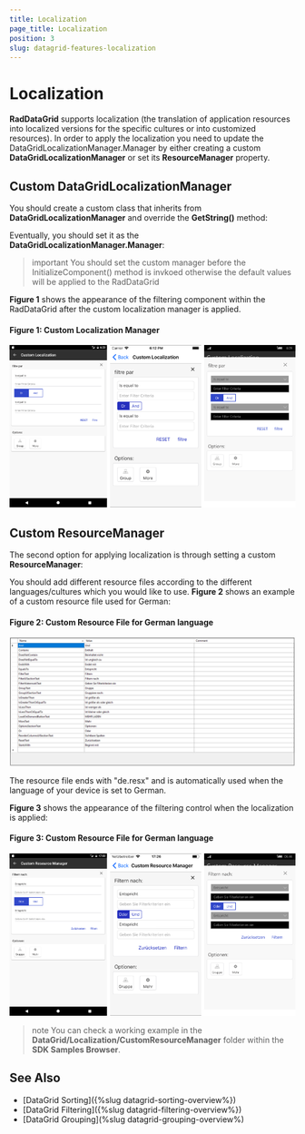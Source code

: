 ```yaml
---
title: Localization
page_title: Localization
position: 3
slug: datagrid-features-localization
---
```


# Localization #

**RadDataGrid** supports localization (the translation of application resources into localized versions for the specific cultures or into customized resources). In order to apply the localization you need to update the DataGridLocalizationManager.Manager by either creating a custom **DataGridLocalizationManager** or set its **ResourceManager** property.

## Custom DataGridLocalizationManager

You should create a custom class that inherits from **DataGridLocalizationManager** and override the **GetString()** method:

<snippet id='datagrid-custom-localizationmanager-csharp'/>

Eventually, you should set it as the **DataGridLocalizationManager.Manager**:

<snippet id='datagrid-setting-the-custom-manager-csharp'/>

>important You should set the custom manager before the InitializeComponent() method is invkoed otherwise the default values will be applied to the RadDataGrid

**Figure 1** shows the appearance of the filtering component within the RadDataGrid after the custom localization manager is applied.

#### Figure 1: Custom Localization Manager
![custom localization manager](../images/datagrid_localization.png)

## Custom ResourceManager

The second option for applying localization is through setting a custom **ResourceManager**:

<snippet id='datagrid-setting-the-custom-resource-manager-csharp'/> 

You should add different resource files according to the different languages/cultures which you would like to use. **Figure 2** shows an example of a custom resource file used for German:

#### Figure 2: Custom Resource File for German language
![custom resource file](../images/datagrid_resourcesfile.png)

The resource file ends with "de.resx" and is automatically used when the language of your device is set to German.

**Figure 3** shows the appearance of the filtering control when the localization is applied:

#### Figure 3: Custom Resource File for German language
![custom resource manager](../images/datagrid_resourcemanager.png)

>note You can check a working example in the **DataGrid/Localization/CustomResourceManager** folder within the **SDK Samples Browser**.


## See Also

* [DataGrid Sorting]({%slug datagrid-sorting-overview%})
* [DataGrid Filtering]({%slug datagrid-filtering-overview%})
* [DataGrid Grouping](%slug datagrid-grouping-overview%)

